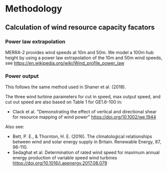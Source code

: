 # Methodology


## Calculation of wind resource capacity facators

### Power law extrapolation

MERRA-2 provides wind speeds at 10m and 50m. We model a 100m hub height by using a power law extrapolation of the 10m and 50m wind speeds, see https://en.wikipedia.org/wiki/Wind_profile_power_law

### Power output

This follows the same method used in Shaner et al. (2018).

The three wind turbine parameters for cut in speed, max output speed, and cut out speed are also based on Table 1 for GE1.6-100 in:
 * Clack et al. "Demonstrating the effect of vertical and directional shear for resource mapping of wind power"  https://doi.org/10.1002/we.1944

Also see:
 * Bett, P. E., & Thornton, H. E. (2016). The climatological relationships between wind and solar energy supply in Britain. Renewable Energy, 87, 96-110.
 * Sedaghat et al. Determination of rated wind speed for maximum annual energy production of variable speed wind turbines https://doi.org/10.1016/j.apenergy.2017.08.079


